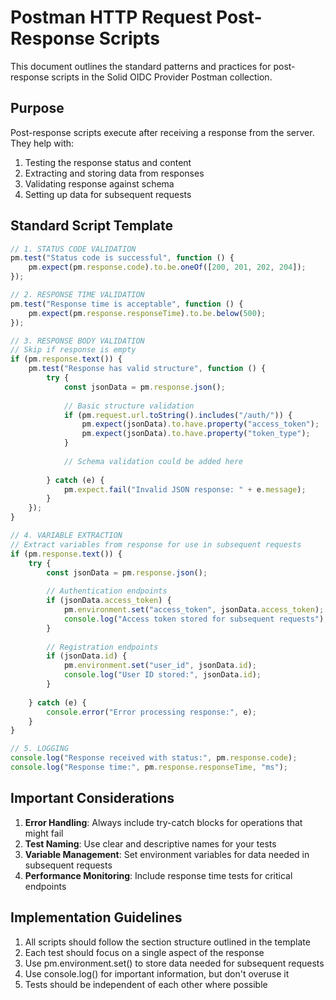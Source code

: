 # Postman HTTP Request Post-Response Scripts

This document outlines the standard patterns and practices for post-response scripts in the Solid OIDC Provider Postman collection.

## Purpose

Post-response scripts execute after receiving a response from the server. They help with:

1. Testing the response status and content
2. Extracting and storing data from responses
3. Validating response against schema
4. Setting up data for subsequent requests

## Standard Script Template

```javascript
// 1. STATUS CODE VALIDATION
pm.test("Status code is successful", function () {
    pm.expect(pm.response.code).to.be.oneOf([200, 201, 202, 204]);
});

// 2. RESPONSE TIME VALIDATION
pm.test("Response time is acceptable", function () {
    pm.expect(pm.response.responseTime).to.be.below(500);
});

// 3. RESPONSE BODY VALIDATION
// Skip if response is empty
if (pm.response.text()) {
    pm.test("Response has valid structure", function () {
        try {
            const jsonData = pm.response.json();
            
            // Basic structure validation
            if (pm.request.url.toString().includes("/auth/")) {
                pm.expect(jsonData).to.have.property("access_token");
                pm.expect(jsonData).to.have.property("token_type");
            }
            
            // Schema validation could be added here
            
        } catch (e) {
            pm.expect.fail("Invalid JSON response: " + e.message);
        }
    });
}

// 4. VARIABLE EXTRACTION
// Extract variables from response for use in subsequent requests
if (pm.response.text()) {
    try {
        const jsonData = pm.response.json();
        
        // Authentication endpoints
        if (jsonData.access_token) {
            pm.environment.set("access_token", jsonData.access_token);
            console.log("Access token stored for subsequent requests");
        }
        
        // Registration endpoints
        if (jsonData.id) {
            pm.environment.set("user_id", jsonData.id);
            console.log("User ID stored:", jsonData.id);
        }
        
    } catch (e) {
        console.error("Error processing response:", e);
    }
}

// 5. LOGGING
console.log("Response received with status:", pm.response.code);
console.log("Response time:", pm.response.responseTime, "ms");
```

## Important Considerations

1. **Error Handling**: Always include try-catch blocks for operations that might fail
2. **Test Naming**: Use clear and descriptive names for your tests
3. **Variable Management**: Set environment variables for data needed in subsequent requests
4. **Performance Monitoring**: Include response time tests for critical endpoints

## Implementation Guidelines

1. All scripts should follow the section structure outlined in the template
2. Each test should focus on a single aspect of the response
3. Use pm.environment.set() to store data needed for subsequent requests
4. Use console.log() for important information, but don't overuse it
5. Tests should be independent of each other where possible
